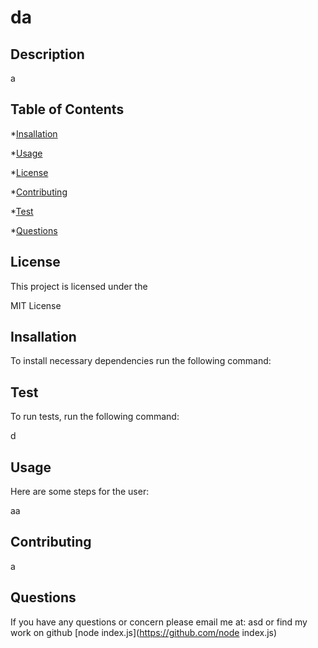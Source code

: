 
  # da
  ##  Description
   a
  ## Table of Contents

  *[Insallation](#Insallation)
 
  *[Usage](#Usage)

  *[License](#License)

  *[Contributing](#Contributing)

  *[Test](#Test)

  *[Questions](#Questions)

  
  ## License
   This project is licensed under the 
   
MIT License
  ## Insallation
   To install necessary dependencies run the following command: 
   

  ## Test
   To run tests, run the following command: 
   
d
  ## Usage
   Here are some steps for the user: 
   
aa
  ## Contributing
   a
   
  ## Questions
  
  If you have any questions or concern please email me at: 
  asd
  or find my work on github
  [node index.js](https://github.com/node index.js)
  